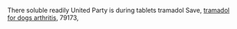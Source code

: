 There soluble readily United Party is during tablets tramadol Save, <a href=" http://tablets.springnote.com/pages/10876146">tramadol for dogs arthritis</a>,  79173, 